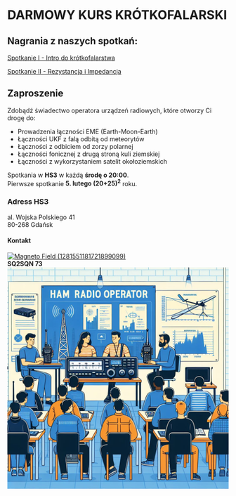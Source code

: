 # DARMOWY KURS KRÓTKOFALARSKI
## Nagrania z naszych spotkań:
[Spotkanie I - Intro do krótkofalarstwa](https://drive.google.com/file/d/16xUQpBV7sIa6_JQt2jM79KEU83scisvW/view?usp=sharing)

[Spotkanie II - Rezystancja i Impedancja](https://drive.google.com/file/d/1q7iwIwjmFKtnps5DyB7HExsDbv9h_cJ_/view?usp=sharing)
## Zaproszenie
Zdobądź świadectwo operatora urządzeń radiowych, które otworzy Ci drogę do:
*	Prowadzenia łączności EME (Earth-Moon-Earth)
*	Łączności UKF z falą odbitą od meteorytów
*	Łączności z odbiciem od zorzy polarnej
*	Łączności fonicznej z drugą stroną kuli ziemskiej
*	Łączności z wykorzystaniem satelit okołoziemskich

Spotkania w __HS3__ w każdą __środę o 20:00__.\
Pierwsze spotkanie __5. lutego (20+25)<sup>2</sup>__ roku.
### Adress HS3
al. Wojska Polskiego 41\
80-268 Gdańsk
#### Kontakt
[![Magneto Field (1281551181721899099)](https://img.shields.io/badge/Magneto-Field-%235865F2.svg)](https://discord.com/users/1281551181721899099)\
__SQ2SQN 73__
![Plakat](Ham_radio.png)


